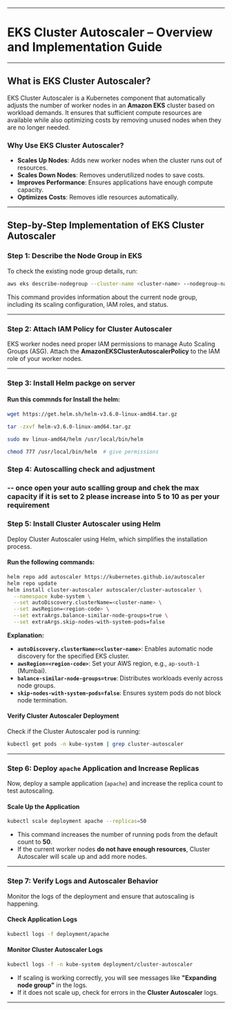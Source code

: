 
---
# **EKS Cluster Autoscaler – Overview and Implementation Guide**
---

## **What is EKS Cluster Autoscaler?**  
EKS Cluster Autoscaler is a Kubernetes component that automatically adjusts the number of worker nodes in an **Amazon EKS** cluster based on workload demands. It ensures that sufficient compute resources are available while also optimizing costs by removing unused nodes when they are no longer needed.

### **Why Use EKS Cluster Autoscaler?**
- **Scales Up Nodes**: Adds new worker nodes when the cluster runs out of resources.
- **Scales Down Nodes**: Removes underutilized nodes to save costs.
- **Improves Performance**: Ensures applications have enough compute capacity.
- **Optimizes Costs**: Removes idle resources automatically.

---

## **Step-by-Step Implementation of EKS Cluster Autoscaler**

### **Step 1: Describe the Node Group in EKS**
To check the existing node group details, run:
```sh
aws eks describe-nodegroup --cluster-name <cluster-name> --nodegroup-name <node-group-name>
```
This command provides information about the current node group, including its scaling configuration, IAM roles, and status.

---

### **Step 2: Attach IAM Policy for Cluster Autoscaler**  
EKS worker nodes need proper IAM permissions to manage Auto Scaling Groups (ASG). Attach the **AmazonEKSClusterAutoscalerPolicy** to the IAM role of your worker nodes.

---
### **Step 3: Install Helm packge on server**  
#### **Run this commnds for Install the helm:**
```sh
wget https://get.helm.sh/helm-v3.6.0-linux-amd64.tar.gz

tar -zxvf helm-v3.6.0-linux-amd64.tar.gz

sudo mv linux-amd64/helm /usr/local/bin/helm

chmod 777 /usr/local/bin/helm  # give permissions

```
### **Step 4: Autoscalling check and adjustment**  

### -- once open your auto scalling group and chek the max capacity if it is set to 2 please increase into 5 to 10 as per your requirement

### **Step 5: Install Cluster Autoscaler using Helm**  
Deploy Cluster Autoscaler using Helm, which simplifies the installation process.

#### **Run the following commands:**
```sh
helm repo add autoscaler https://kubernetes.github.io/autoscaler
helm repo update
helm install cluster-autoscaler autoscaler/cluster-autoscaler \
  --namespace kube-system \
  --set autoDiscovery.clusterName=<cluster-name> \
  --set awsRegion=<region-code> \
  --set extraArgs.balance-similar-node-groups=true \
  --set extraArgs.skip-nodes-with-system-pods=false
```

**Explanation:**
- **`autoDiscovery.clusterName=<cluster-name>`**: Enables automatic node discovery for the specified EKS cluster.
- **`awsRegion=<region-code>`**: Set your AWS region, e.g., `ap-south-1` (Mumbai).
- **`balance-similar-node-groups=true`**: Distributes workloads evenly across node groups.
- **`skip-nodes-with-system-pods=false`**: Ensures system pods do not block node termination.


#### **Verify Cluster Autoscaler Deployment**
Check if the Cluster Autoscaler pod is running:
```sh
kubectl get pods -n kube-system | grep cluster-autoscaler
```

---

### **Step 6: Deploy `apache` Application and Increase Replicas**
Now, deploy a sample application (`apache`) and increase the replica count to test autoscaling.

#### **Scale Up the Application**
```sh
kubectl scale deployment apache --replicas=50
```
- This command increases the number of running pods from the default count to **50**.
- If the current worker nodes **do not have enough resources**, Cluster Autoscaler will scale up and add more nodes.

---

### **Step 7: Verify Logs and Autoscaler Behavior**
Monitor the logs of the deployment and ensure that autoscaling is happening.

#### **Check Application Logs**
```sh
kubectl logs -f deployment/apache
```

#### **Monitor Cluster Autoscaler Logs**
```sh
kubectl logs -f -n kube-system deployment/cluster-autoscaler
```
- If scaling is working correctly, you will see messages like **"Expanding node group"** in the logs.
- If it does not scale up, check for errors in the **Cluster Autoscaler** logs.

---

